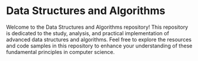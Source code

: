 # Data Structures and Algorithms
Welcome to the Data Structures and Algorithms repository! This repository is dedicated to the study, analysis, and practical implementation of advanced data structures and algorithms. Feel free to explore the resources and code samples in this repository to enhance your understanding of these fundamental principles in computer science.
